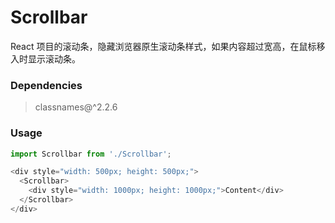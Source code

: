 # Scrollbar

React 项目的滚动条，隐藏浏览器原生滚动条样式，如果内容超过宽高，在鼠标移入时显示滚动条。

### Dependencies

> classnames@^2.2.6

### Usage

```Javascript
import Scrollbar from './Scrollbar';

<div style="width: 500px; height: 500px;">
  <Scrollbar>
    <div style="width: 1000px; height: 1000px;">Content</div>
  </Scrollbar>
</div>
```
